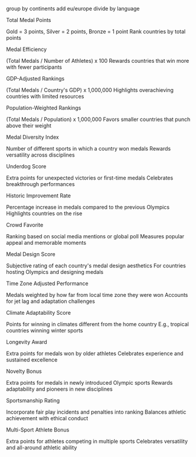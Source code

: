 group by continents 
add eu/europe 
divide by language 




Total Medal Points

Gold = 3 points, Silver = 2 points, Bronze = 1 point
Rank countries by total points


Medal Efficiency

(Total Medals / Number of Athletes) x 100
Rewards countries that win more with fewer participants


GDP-Adjusted Rankings

(Total Medals / Country's GDP) x 1,000,000
Highlights overachieving countries with limited resources


Population-Weighted Rankings

(Total Medals / Population) x 1,000,000
Favors smaller countries that punch above their weight


Medal Diversity Index

Number of different sports in which a country won medals
Rewards versatility across disciplines


Underdog Score

Extra points for unexpected victories or first-time medals
Celebrates breakthrough performances


Historic Improvement Rate

Percentage increase in medals compared to the previous Olympics
Highlights countries on the rise


Crowd Favorite

Ranking based on social media mentions or global poll
Measures popular appeal and memorable moments


Medal Design Score

Subjective rating of each country's medal design aesthetics
For countries hosting Olympics and designing medals


Time Zone Adjusted Performance

Medals weighted by how far from local time zone they were won
Accounts for jet lag and adaptation challenges


Climate Adaptability Score

Points for winning in climates different from the home country
E.g., tropical countries winning winter sports


Longevity Award

Extra points for medals won by older athletes
Celebrates experience and sustained excellence


Novelty Bonus

Extra points for medals in newly introduced Olympic sports
Rewards adaptability and pioneers in new disciplines


Sportsmanship Rating

Incorporate fair play incidents and penalties into ranking
Balances athletic achievement with ethical conduct


Multi-Sport Athlete Bonus

Extra points for athletes competing in multiple sports
Celebrates versatility and all-around athletic ability
